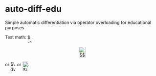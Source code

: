 # auto-diff-edu
Simple automatic differentiation via operator overloading for educational purposes

Test math: <img alt="$x^2$" src="https://rawgit.com/parrt/auto-diff-edu/master/images/6177db6fc70d94fdb9dbe1907695fce6.svg?invert_in_darkmode" align=middle width="15.947580000000002pt" height="26.76201000000001pt"/>.

<p align="center"><img alt="$$&#10;\frac{\partial Q}{\partial t}&#10;$$" src="https://rawgit.com/parrt/auto-diff-edu/master/images/908698c62d11a24eeb11e200128f6df2.svg?invert_in_darkmode" align=middle width="22.635855pt" height="33.812129999999996pt"/></p>

or <img alt="$\dv{f}{t_i}$" src="https://rawgit.com/parrt/auto-diff-edu/master/images/c86e9e129cfe3f7839d8f9b4319ebdc6.svg?invert_in_darkmode" align=middle width="17.43357pt" height="30.648420000000016pt"/> or <img alt="$\pdv{Q}{t}$" src="https://rawgit.com/parrt/auto-diff-edu/master/images/54e61ba492f39f65b77adc73670dd63a.svg?invert_in_darkmode" align=middle width="18.08037pt" height="30.648420000000016pt"/>.